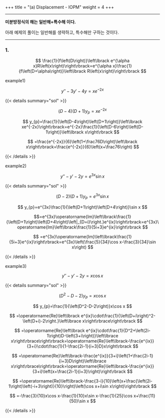 +++
title = "(a) Displacement - IOPM"
weight = 4
+++

---

**미분방정식의 해는 일반해+특수해 이다.**

아래 예제의 풀이는 일반해를 생략하고, 특수해만 구하는 것이다. 

---

### 1.

$$
\frac{1}{f\left(D\right)}\left\lbrack e^{\alpha x}R\left(x\right)\right\rbrack=e^{\alpha x}\frac{1}{f\left(D+\alpha\right)}\left\lbrack R\left(x\right)\right\rbrack
$$

example1)

$$
y''-3y'-4y=xe^{-2x}
$$

{{< details summary="sol" >}}

$$
\left(D-4\right)\left(D+1\right)y_{p}=xe^{-2x}
$$

$$
y_{p}=\frac{1}{\left(D-4\right)\left(D+1\right)}\left\lbrack xe^{-2x}\right\rbrack=e^{-2x}\frac{1}{\left(D-6\right)\left(D-1\right)}\left\lbrack x\right\rbrack
$$

$$
=\frac{e^{-2x}}{6}\left(1+\frac76D\right)\left\lbrack x\right\rbrack=\frac{e^{-2x}}{6}\left(x+\frac76\right)
$$

{{< /details >}}

example2)

$$
y''-y'-2y=e^{3x}\sin x
$$

{{< details summary="sol" >}}

$$
\left(D-2\right)\left(D+1\right)y_{p}=e^{3x}\sin x
$$

$$
y_{p}=e^{3x}\frac{1}{\left(D+1\right)\left(D+4\right)}\sin x
$$

$$=e^{3x}\operatorname{Im}\left\lbrack\frac{1}{\left(D+1\right)\left(D+4\right)\left|_{D=i}\right.}e^{ix}\right\rbrack=e^{3x}\operatorname{Im}\left\lbrack\frac{1}{5i+3}e^{ix}\right\rbrack
$$

$$
=e^{3x}\operatorname{Im}\left\lbrack\frac{1}{5i+3}e^{ix}\right\rbrack=e^{3x}\left(\frac{5}{34}\cos x-\frac{3}{34}\sin x\right)
$$

{{< /details >}}

example3) 

$$
y''-y'-2y=x\cos x
$$

{{< details summary="sol" >}}

$$
\left(D^2-D-2\right)y_{p}=x\cos x
$$

$$
y_{p}=\frac{1}{\left(D^2-D-2\right)}x\cos x
$$

$$
=\operatorname{Re}\left\lbrack e^{ix}\cdot\frac{1}{\left(D+i\right)^2-\left(D+i)-2\right.}\left\lbrace x\right\rbrace\right\rbrack
$$

$$
=\operatorname{Re}\left\lbrack e^{ix}\cdot\frac{1}{D^2+\left(2i-1\right)D-\left(3+i\right)}\left\lbrace x\right\rbrace\right\rbrack=\operatorname{Re}\left\lbrack-\frac{e^{ix}}{3+i}\cdot\frac{1}{1-\frac{2i-1}{i+3}D}x\right\rbrack
$$

$$
=\operatorname{Re}\left\lbrack-\frac{e^{ix}}{3+i}\left(1+\frac{2i-1}{i+3}D\right)\left\lbrace x\right\rbrace\right\rbrack=\operatorname{Re}\left\lbrack-\frac{e^{ix}}{3+i}\left(x+\frac{2i-1}{i+3}\right)\right\rbrack 
$$

$$
=\operatorname{Re}\left\lbrack-\frac{3-i}{10}\left(x+\frac{\left(2i-1\right)\left(-i+3\right)}{10}\right)\left(\cos x+i\sin x\right)\right\rbrack
$$

$$
=-\frac{3}{10}x\cos x-\frac{1}{10}x\sin x-\frac{1}{25}\cos x+\frac{11}{50}\sin x
$$

{{< /details >}}
